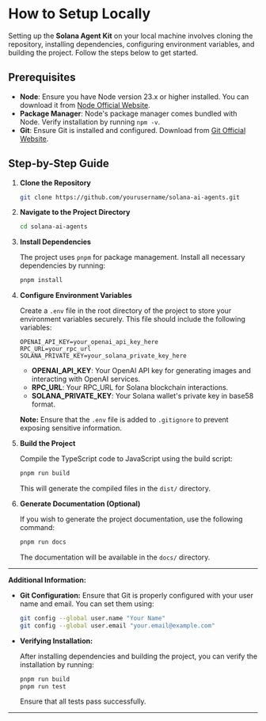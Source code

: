 # How to Setup Locally

Setting up the **Solana Agent Kit** on your local machine involves cloning the repository, installing dependencies, configuring environment variables, and building the project. Follow the steps below to get started.

## Prerequisites

- **Node**: Ensure you have Node version 23.x or higher installed. You can download it from [Node Official Website](https://nodejs.org/).
- **Package Manager**: Node's package manager comes bundled with Node. Verify installation by running `npm -v`.
- **Git**: Ensure Git is installed and configured. Download from [Git Official Website](https://git-scm.com/).

## Step-by-Step Guide

1. **Clone the Repository**
   ```bash
   git clone https://github.com/yourusername/solana-ai-agents.git
   ```

2. **Navigate to the Project Directory**
   ```bash
   cd solana-ai-agents
   ```

3. **Install Dependencies**

   The project uses `pnpm` for package management. Install all necessary dependencies by running:
   ```bash
   pnpm install
   ```

4. **Configure Environment Variables**

   Create a `.env` file in the root directory of the project to store your environment variables securely. This file should include the following variables:
   ```env
   OPENAI_API_KEY=your_openai_api_key_here
   RPC_URL=your_rpc_url
   SOLANA_PRIVATE_KEY=your_solana_private_key_here
   ```

   - **OPENAI_API_KEY**: Your OpenAI API key for generating images and interacting with OpenAI services.
   - **RPC_URL**: Your RPC_URL for Solana blockchain interactions.
   - **SOLANA_PRIVATE_KEY**: Your Solana wallet's private key in base58 format.

   **Note:** Ensure that the `.env` file is added to `.gitignore` to prevent exposing sensitive information.

5. **Build the Project**

   Compile the TypeScript code to JavaScript using the build script:
   ```bash
   pnpm run build
   ```

   This will generate the compiled files in the `dist/` directory.

6. **Generate Documentation (Optional)**

   If you wish to generate the project documentation, use the following command:
   ```bash
   pnpm run docs
   ```

   The documentation will be available in the `docs/` directory.

---

**Additional Information:**

- **Git Configuration:** Ensure that Git is properly configured with your user name and email. You can set them using:
  ```bash
  git config --global user.name "Your Name"
  git config --global user.email "your.email@example.com"
  ```

- **Verifying Installation:**

  After installing dependencies and building the project, you can verify the installation by running:
  ```bash
  pnpm run build
  pnpm run test
  ```

  Ensure that all tests pass successfully.

--- 